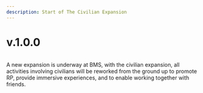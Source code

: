 ```yaml
---
description: Start of The Civilian Expansion
---
```


# v.1.0.0

<figure><img src="https://i.imgur.com/zCYK1Fn.png" alt=""><figcaption></figcaption></figure>

A new expansion is underway at BMS, with the civilian expansion, all activities involving civilians will be reworked from the ground up to promote RP, provide immersive experiences, and to enable working together with friends.

